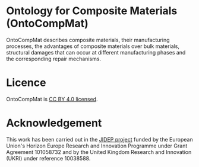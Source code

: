 # Ontology for Composite Materials (OntoCompMat)
OntoCompMat describes composite materials, their manufacturing processes, the advantages of composite materials over bulk materials, structural damages that can occur at different manufacturing phases and the corresponding repair mechanisms.

# Licence ##

OntoCompMat is [CC BY 4.0 licensed](https://creativecommons.org/licenses/by/4.0/).

# Acknowledgement
This work has been carried out in the [JIDEP project](https://www.jidep.eu/) funded by the European Union's Horizon Europe Research and Innovation Programme under Grant Agreement 101058732 and by the United Kingdom Research and Innovation (UKRI) under reference 10038588.
